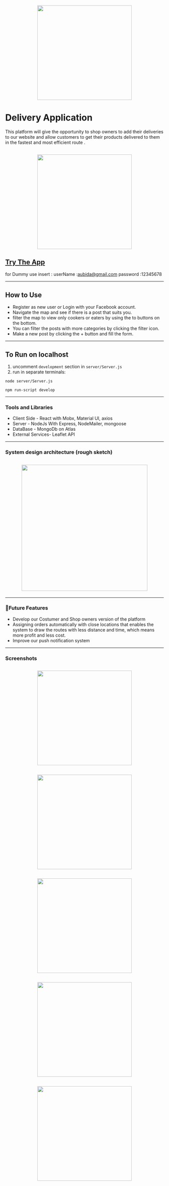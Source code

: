 # <p align="center"><img src="https://i.pinimg.com/474x/36/b6/fa/36b6fa8541cd449f17a5e4a5cd9d9db7.jpg" width="300"> </p>

# Delivery Application
This platform will give the opportunity to shop owners to add their deliveries to our website and allow customers to get their products delivered to them in the fastest and most efficient route .

## <p align="center"><img src="https://res.cloudinary.com/dnrxmm7a0/image/upload/v1600169417/cherry/cc1_c6lmsc.jpg" width="300"> </p>

## [Try The App](https://delivery-worker.herokuapp.com/)
for Dummy  use insert :
userName :aubida@gmail.com
password :12345678

---

## How to Use

- Register as new user or Login with your Facebook account.
- Navigate the map and see if there is a post that suits you.
- filter the map to view only cookers or eaters by using the to buttons on the bottom.
- You can filter the posts with more categories by clicking the filter icon.
- Make a new post by clicking the + button and fill the form.

---

## To Run on localhost

1. uncomment `development` section in `server/Server.js`
2. run in separate terminals:

```
node server/Server.js
```

```
npm run-script develop
```

---

### Tools and Libraries

- Client Side - React with Mobx, Material UI, axios
- Server - NodeJs With Express, NodeMailer, mongoose
- DataBase - MongoDb on Atlas
- External Services- Leaflet API

---
### System design architecture (rough sketch)

## <p align="center"><img src="https://res.cloudinary.com/du17udtpd/image/upload/v1612014957/Arch_iorqoz.png" width="400"> </p>

---

### 🚀Future Features

- Develop our Costumer and Shop owners version of the platform 
- Assigning orders automatically with close locations that enables the system to draw the routes with less distance and time,  which means more profit and less cost. 
- Improve our push notification system

---

### Screenshots

## <p align="center"><img src="https://res.cloudinary.com/du17udtpd/image/upload/v1612015114/2_mgkmjr.png" width="300"> </p>
## <p align="center"><img src="https://res.cloudinary.com/du17udtpd/image/upload/v1612015108/4_ftbpap.png" width="300"> </p>
## <p align="center"><img src="https://res.cloudinary.com/du17udtpd/image/upload/v1612015108/1_lggfng.png" width="300"> </p>
## <p align="center"><img src="https://res.cloudinary.com/du17udtpd/image/upload/v1612015106/3_tt5jca.png" width="300"> </p>
## <p align="center"><img src="https://res.cloudinary.com/du17udtpd/image/upload/v1612015105/5_gcfpqh.png" width="300"> </p>

